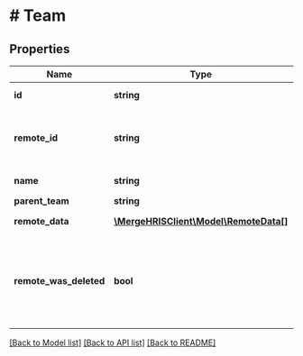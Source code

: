 # # Team

## Properties

Name | Type | Description | Notes
------------ | ------------- | ------------- | -------------
**id** | **string** |  | [optional] [readonly]
**remote_id** | **string** | The third-party API ID of the matching object. | [optional]
**name** | **string** | The team&#39;s name. | [optional]
**parent_team** | **string** |  | [optional]
**remote_data** | [**\MergeHRISClient\Model\RemoteData[]**](RemoteData.md) |  | [optional] [readonly]
**remote_was_deleted** | **bool** | Indicates whether or not this object has been deleted by third party webhooks. | [optional] [readonly]

[[Back to Model list]](../../README.md#models) [[Back to API list]](../../README.md#endpoints) [[Back to README]](../../README.md)
